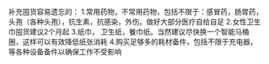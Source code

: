 补充囤货容易遗忘的：
1.常用药物，不常用药物，包括不限于：感冒药，肠胃药，头孢（各种头孢），抗生素，抗感染，外伤。做好大部分医疗自给自足
2.女性卫生巾囤货建议2个月起
3.纸巾， 卫生纸，餐巾纸。当然建议尽快换一个智能马桶圈，这样可以有效降低纸张消耗
4.购买足够多的耗材备件，包括不限于充电器，等各种设备备件以确保工作不受影响

